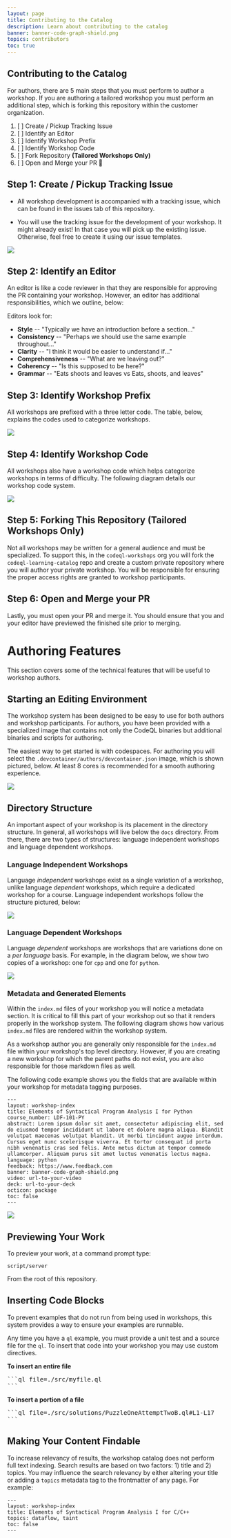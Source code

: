 ```yaml
---
layout: page
title: Contributing to the Catalog
description: Learn about contributing to the catalog
banner: banner-code-graph-shield.png
topics: contributors
toc: true
---
```


## Contributing to the Catalog

For authors, there are 5 main steps that you must perform to author a workshop.
If you are authoring a tailored workshop you must perform an additional step,
which is forking this repository within the customer organization.

1. [ ] Create / Pickup Tracking Issue
2. [ ] Identify an Editor
3. [ ] Identify Workshop Prefix
4. [ ] Identify Workshop Code
5. [ ] Fork Repository **(Tailored Workshops Only)**
6. [ ] Open and Merge your PR :tada:

## Step 1: Create / Pickup Tracking Issue

- All workshop development is accompanied with a tracking issue, which can be
  found in the issues tab of this repository.

- You will use the tracking issue for the development of your workshop. It might
  already exist! In that case you will pick up the existing issue. Otherwise,
  feel free to create it using our issue templates.

<img src="/assets/images/issue-template.png">

## Step 2: Identify an Editor

An editor is like a code reviewer in that they are responsible for approving the
PR containing your workshop. However, an editor has additional
responsibilities, which we outline, below:

Editors look for:

- **Style** -- "Typically we have an introduction before a section..."
- **Consistency** -- "Perhaps we should use the same example throughout..."
- **Clarity** -- "I think it would be easier to understand if..."
- **Comprehensiveness** -- "What are we leaving out?"
- **Coherency** -- "Is this supposed to be here?"
- **Grammar** -- "Eats shoots and leaves vs Eats, shoots, and leaves"

## Step 3: Identify Workshop Prefix

All workshops are prefixed with a three letter code. The table, below, explains
the codes used to categorize workshops.

<img src="/assets/images/workshop-prefixes.png">

## Step 4: Identify Workshop Code

All workshops also have a workshop code which helps categorize workshops in
terms of difficulty. The following diagram details our workshop code system.

<img src="/assets/images/workshop-code.png">

## Step 5: Forking This Repository (Tailored Workshops Only)

Not all workshops may be written for a general audience and must be specialized.
To support this, in the `codeql-workshops` org you will fork the
`codeql-learning-catalog` repo and create a custom private repository where you
will author your private workshop. You will be responsible for ensuring the
proper access rights are granted to workshop participants.

## Step 6: Open and Merge your PR

Lastly, you must open your PR and merge it. You should ensure that you and your editor have
previewed the finished site prior to merging.

# Authoring Features

This section covers some of the technical features that will be useful to
workshop authors.

## Starting an Editing Environment

The workshop system has been designed to be easy to use for both authors and
workshop participants. For authors, you have been provided with a specialized
image that contains not only the CodeQL binaries but additional binaries and
scripts for authoring.

The easiest way to get started is with codespaces. For authoring you will select
the `.devcontainer/authors/devcontainer.json` image, which is shown pictured,
below. At least 8 cores is recommended for a smooth authoring experience.

<img src="/assets/images/codespaces.png">

## Directory Structure

An important aspect of your workshop is its placement in the directory
structure. In general, all workshops will live below the `docs` directory. From
there, there are two types of structures: language independent workshops and
language dependent workshops.

### Language Independent Workshops

Language _independent_ workshops exist as a single variation of a workshop,
unlike language _dependent_ workshops, which require a dedicated workshop for a
course. Language independent workshops follow the structure pictured, below:

<img src="/assets/images/language-independent-structure.png">

### Language Dependent Workshops

Language _dependent_ workshops are workshops that are variations done on a _per
language_ basis. For example, in the diagram below, we show two copies of a
workshop: one for `cpp` and one for `python`.

<img src="/assets/images/language-dependent-structure.png">

### Metadata and Generated Elements

Within the `index.md` files of your workshop you will notice a metadata section.
It is critical to fill this part of your workshop out so that it renders
properly in the workshop system. The following diagram shows how various
`index.md` files are rendered within the workshop system.

As a workshop author you are generally only responsible for the `index.md` file
within your workshop's top level directory. However, if you are creating a new
workshop for which the parent paths do not exist, you are also responsible for
those markdown files as well.

The following code example shows you the fields that are available within your
workshop for metadata tagging purposes.

```
---
layout: workshop-index
title: Elements of Syntactical Program Analysis I for Python
course_number: LDF-101-PY
abstract: Lorem ipsum dolor sit amet, consectetur adipiscing elit, sed do eiusmod tempor incididunt ut labore et dolore magna aliqua. Blandit volutpat maecenas volutpat blandit. Ut morbi tincidunt augue interdum. Cursus eget nunc scelerisque viverra. Et tortor consequat id porta nibh venenatis cras sed felis. Ante metus dictum at tempor commodo ullamcorper. Aliquam purus sit amet luctus venenatis lectus magna.
language: python
feedback: https://www.feedback.com
banner: banner-code-graph-shield.png
video: url-to-your-video
deck: url-to-your-deck
octicon: package
toc: false
---
```

<img src="public/assets/images/metadata.png">

## Previewing Your Work

To preview your work, at a command prompt type:

```
script/server
```

From the root of this repository.

## Inserting Code Blocks

To prevent examples that do not run from being used in workshops, this system
provides a way to ensure your examples are runnable.

Any time you have a `ql` example, you must provide a unit test and a source file
for the `ql`. To insert that code into your workshop you may use custom
directives.

**To insert an entire file**

<pre>
```ql file=./src/myfile.ql
```
</pre>

**To insert a portion of a file**

<pre>
```ql file=./src/solutions/PuzzleOneAttemptTwoB.ql#L1-L17
```
</pre>

## Making Your Content Findable

To increase relevancy of results, the workshop catalog does not perform full
text indexing. Search results are based on two factors: 1) title and 2) topics.
You may influence the search relevancy by either altering your title or adding a
`topics` metadata tag to the frontmatter of any page. For example:

```
---
layout: workshop-index
title: Elements of Syntactical Program Analysis I for C/C++
topics: dataflow, taint
toc: false
---
```
